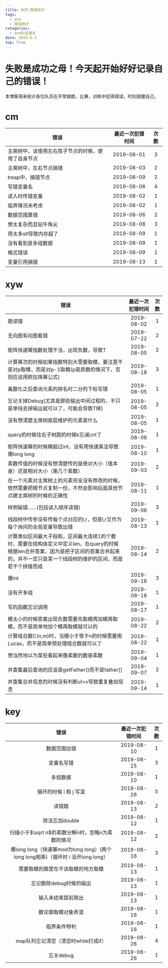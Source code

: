 ```yaml
---
title: ACM_错误统计
tags: 
  - acm
  - 错误统计
categories:
  - acm队伍相关 
date: 2019-8-2
top: True
---
```




# 失败是成功之母！今天起开始好好记录自己的错误！

本博客用来统计各位队员在平常做题，比赛，训练中犯得错误，时刻提醒自己。
<!-- more -->

# cm

|  错误 | 最近一次犯错时间 | 次数 |
| --- | :-:| :-: |
| 主席树中，该使用左右孩子节点的时候，使用了自身节点 |  2019-08-01 | 3 |
| 主席树中，左右节点搞错 | 2019-08-03 | 2 |
| treap中，搞错节点 | 2019-08-09 | 2 |
| 写错变量名 | 2019-08-06 | 4 |
| 读入时传错变量 | 2019-08-02 | 1 |
| 临界情况未考虑 | 2019-08-02 | 1 |
| 数据范围算错 | 2019-08-06 | 2 |
| 想太复杂而且钻牛角尖 | 2019-08-08 | 3 |
| 用太多stl导致内存超了 | 2019-08-09 | 1 |
| 没有看到是多组数据 | 2019-08-09 | 1 |
| 格式错误 | 2019-08-09 | 1 |
| 变量引用搞错 | 2019-08-13 | 1 |


# xyw

|  错误 | 最近一次犯错时间 | 次数 |
| --- | :-:| :-: |
| 题读错 | 2019-08-02 | 1 |
| 无向图有向图看错 | 2019-07-22 | 2 |
| 矩阵快速幂指数处理不当，出现负数，导致T | 2019-08-05 | 2 |
| 计算幂次的时候如果指数特别大需要取模，要注意不是对p取模，而是对p-1取模(p是质数的情况下，否则应该用欧拉降幂公式) | 2019-08-18 | 3 |
| 离散化之后查询元素的排名时二分的下标写错 | 2019-08-05 | 1 |
| 忘记关掉Debug(尤其是那些输出中间过程的，不只是单纯去掉输出就可以了，可能会导致T掉) | 2019-08-05 | 2 |
| 没有想清楚主席树底层维护的元素是什么 | 2019-08-05 | 1 |
| query的时候往右子树跑的时候k忘减cnt了 | 2019-08-06 | 1 |
| 矩阵快速幂的时候模超过int，没有用快速乘法导致爆long long | 2019-08-10 | 1 |
| 素数传值的时候没有想清楚传的是绝对大小（值本身）还是相对大小（第几个素数） | 2019-09-03 | 2 |
| 在一个元素对主席树上的元素完全没有修改的时候，依然需要把根节点复制一份，不然会影响后面其他节点建主席树的时候的正确性 | 2019-08-11 | 1 |
| 样例输错……(包括读入顺序读错) | 2019-09-06 | 3 |
| 线段树中传参没有传每个点对应的l,r，但是l,r又作为每个询问的全局变量导致出错 | 2019-08-13 | 1 |
| 计算类似区间最大子段和，区间最大连续1的个数时，需要在结构体定义中定义len，在query的时候根据len合并答案，因为是把子区间的答案合并起来的，并不一定只是某一个线段树的维护的区间，而是若干个拼接而成 | 2019-08-14 | 2 |
| 爆int | 2019-09-16 | 3 |
| 没有开多组 | 2019-08-18 | 1 |
| 写的函数忘记调用 | 2019-08-17 | 1 |
| 模太小的时候答案出现负数需要先取模再加模再取模，而不是简单地加个模再取模就可以的 | 2019-08-22 | 2 |
| 计算组合数C(n,m)时，当模小于等于n的时候需要用Lucas，而不是简单预处理组合数就可以了 | 2019-08-22 | 1 |
| 想当然地以为某些看起来像素数的数是素数 | 2019-09-04 | 1 |
| 并查集最后查询的应该是getFather()而不是father[] | 2019-09-07 | 2 |
| 并查集合并信息的时候没有判断u!=v导致重复叠加信息 | 2019-09-14 | 1 |

# key
|                             错误                             | 最近一次犯错时间 | 次数 |
| :----------------------------------------------------------: | :--------------: | :--: |
|                         数据范围估错                         |    2019-08-10    |  1   |
|                          变量名写错                          |    2019-08-15    |  3   |
|                           多组数据                           |    2019-08-10    |  1   |
|                    循环的时候 i 和 j 写混                    |    2019-08-26    |  5   |
|                            读错题                            |    2019-08-13    |  2   |
|                        除法忘加double                        |    2019-08-12    |  1   |
|    扫描小于$\sqrt n$的素数分解$n$时，忽略$n$为素数的情况     |    2019-08-12    |  2   |
| 爆long long（快速幂mod为long long）(两个long long相乘)（循环时 i 没开long long） |    2019-08-16    |  3   |
|              需要取模的题里在不该取模的地方取模              |    2019-08-13    |  1   |
|                   忘记删除debug时候的输出                    |    2019-08-13    |  1   |
|                      输入未结束提前跳出                      |    2019-08-13    |  1   |
|                      数论题取模对象弄混                      |    2019-08-16    |  1   |
|                         临界条件特判                         |    2019-08-16    |  1   |
|             map队列忘记清空（清空时while打成if）             |    2019-08-26    |  4   |
|                          忘关debug                           |    2019-08-26    |  1   |



